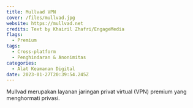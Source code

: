 ```yaml
---
title: Mullvad VPN
cover: /files/mullvad.jpg
website: https://mullvad.net
credits: Text by Khairil Zhafri/EngageMedia
flags:
  - Premium
tags:
  - Cross-platform
  - Penghindaran & Anonimitas
categories:
  - Alat Keamanan Digital
date: 2023-01-27T20:39:54.245Z
---
```

Mullvad merupakan layanan jaringan privat virtual (VPN) premium yang menghormati privasi.